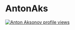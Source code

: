 # AntonAks
[![Anton Aksonov profile views](https://u8views.com/api/v1/github/profiles/10627764/views/day-week-month-total-count.svg)](https://u8views.com/github/AntonAks)
